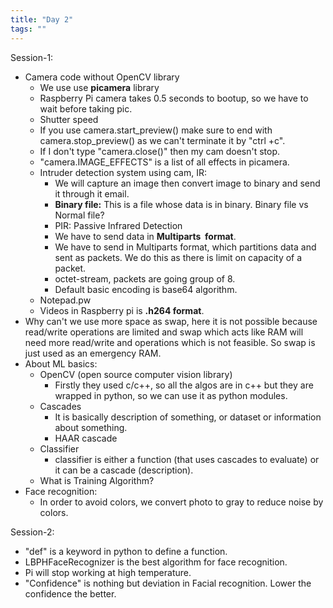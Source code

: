 ```yaml
---
title: "Day 2"
tags: ""
---
```

Session-1:

-   Camera code without OpenCV library
    -   We use use **picamera** library
    -   Raspberry Pi camera takes 0.5 seconds to bootup, so we have to wait before taking pic.
    -   Shutter speed
    -   If you use camera.start_preview() make sure to end with camera.stop_preview() as we can't terminate it by "ctrl +c".
    -   If I don't type "camera.close()" then my cam doesn't stop.
    -   "camera.IMAGE_EFFECTS" is a list of all effects in picamera.
    -   Intruder detection system using cam, IR:
        -   We will capture an image then convert image to binary and send it through it email.
        -   **Binary file:** This is a file whose data is in binary. Binary file vs Normal file?
        -   PIR: Passive Infrared Detection
        -   We have to send data in **Multiparts  format**.
        -   We have to send in Multiparts format, which partitions data and sent as packets. We do this as there is limit on capacity of a packet.
        -   octet-stream, packets are going group of 8.
        -   Default basic encoding is base64 algorithm.
    -   Notepad.pw
    -   Videos in Raspberry pi is **.h264 format**.
-   Why can't we use more space as swap, here it is not possible because read/write operations are limited and swap which acts like RAM will need more read/write and operations which is not feasible. So swap is just used as an emergency RAM.
-   About ML basics:
    -   OpenCV (open source computer vision library)
        -   Firstly they used c/c++, so all the algos are in c++ but they are wrapped in python, so we can use it as python modules.
    -   Cascades
        -   It is basically description of something, or dataset or information about something.
        -   HAAR cascade
    -   Classifier
        -   classifier is either a function (that uses cascades to evaluate) or it can be a cascade (description).
    -   What is Training Algorithm?
-   Face recognition:
    -   In order to avoid colors, we convert photo to gray to reduce noise by colors.

Session-2:

-   "def" is a keyword in python to define a function.
-   LBPHFaceRecognizer is the best algorithm for face recognition.
-   Pi will stop working at high temperature.
-   "Confidence" is nothing but deviation in Facial recognition. Lower the confidence the better.
